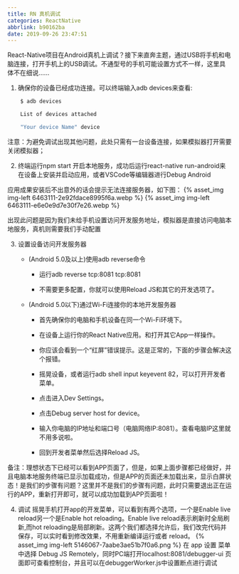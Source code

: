 ```yaml
---
title: RN 真机调试
categories: ReactNative
abbrlink: b90162ba
date: 2019-09-26 23:47:51
---
```

 React-Native项目在Android真机上调试？接下来直奔主题，通过USB将手机和电脑连接，打开手机上的USB调试。不通型号的手机可能设置方式不一样，这里具体不在细说……

1. 确保你的设备已经成功连接。可以终端输入adb devices来查看:
```bash
    $ adb devices

    List of devices attached

    "Your device Name" device
```


注意：为避免调试出现其他问题，此处只需有一台设备连接，如果模拟器打开需要关闭模拟器；

2. 终端运行npm start 开启本地服务，成功后运行react-native run-android来在设备上安装并启动应用，或者VSCode等编辑器进行Debug Android

应用成果安装后不出意外的话会提示无法连接服务器，如下图：
   {% asset_img img-left 6463111-2e92fdace8995f6a.webp %}
   {% asset_img img-left 6463111-e6e0e9d7e30f7e26.webp %}

出现此问题是因为我们未给手机设置访问开发服务地址，模拟器是直接访问电脑本地服务，真机则需要我们手动配置

3. 设置设备访问开发服务器

    - (Android 5.0及以上)使用adb reverse命令

        * 运行adb reverse tcp:8081 tcp:8081

        * 不需要更多配置，你就可以使用Reload JS和其它的开发选项了。

    - (Android 5.0以下)通过Wi-Fi连接你的本地开发服务器

        * 首先确保你的电脑和手机设备在同一个Wi-Fi环境下。

        * 在设备上运行你的React Native应用。和打开其它App一样操作。

        * 你应该会看到一个“红屏”错误提示。这是正常的，下面的步骤会解决这个报错。

        * 摇晃设备，或者运行adb shell input keyevent 82，可以打开开发者菜单。

        * 点击进入Dev Settings。

        * 点击Debug server host for device。

        * 输入你电脑的IP地址和端口号（电脑网络IP:8081）。查看电脑IP这里就不用多说啦。

        * 回到开发者菜单然后选择Reload JS。

 备注：理想状态下已经可以看到APP页面了，但是，如果上面步骤都已经做好，并且电脑本地服务终端已显示加载成功，但是APP的页面还未加载出来，显示白屏状态！是我们的步骤有问题？这里并不是我们的步骤有问题，此时只需要退出正在运行的APP，重新打开即可，就可以成功加载到APP页面啦！

4. 调试
   摇晃手机打开app的开发菜单，可以看到有两个选项，一个是Enable live reload另一个是Enable hot reloading。Enable live reload表示刷新时全局刷新,而hot reloading是局部刷新。这两个我们都选择允许后，我们改完代码并保存，可以实时看到修改效果，不用重新编译运行或者 reload。
 {% asset_img img-left 5146067-7aabe3ae51b7f0a6.png %}
  在 app 设置 菜单中选择 Debug JS Remotely，同时PC端打开localhost:8081/debugger-ui 页面即可查看控制台，并且可以在debuggerWorker.js中设置断点进行调试

